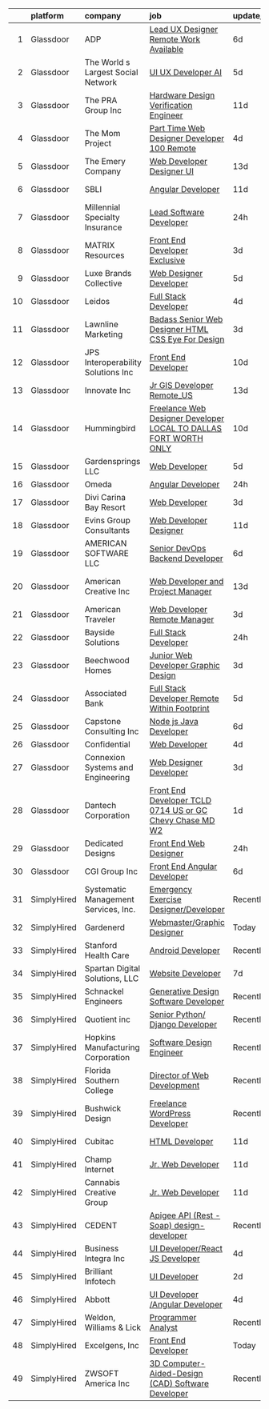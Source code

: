 

|    | platform    | company                              | job                                                                                                                                                                                                                                                                                                                                                                                                                                                                                                                                                                                                                                                                                                                                                                                                                                                                                                                                                                                      | update_time   | location            |
|---:|:------------|:-------------------------------------|:-----------------------------------------------------------------------------------------------------------------------------------------------------------------------------------------------------------------------------------------------------------------------------------------------------------------------------------------------------------------------------------------------------------------------------------------------------------------------------------------------------------------------------------------------------------------------------------------------------------------------------------------------------------------------------------------------------------------------------------------------------------------------------------------------------------------------------------------------------------------------------------------------------------------------------------------------------------------------------------------|:--------------|:--------------------|
|  1 | Glassdoor   | ADP                                  | [Lead UX Designer  Remote Work Available ](https://www.glassdoor.com/partner/jobListing.htm?pos=127&ao=1110586&s=58&guid=00000182816453bd9e956ffbcef63a47&src=GD_JOB_AD&t=SR&vt=w&cs=1_9e2100d9&cb=1660028212526&jobListingId=1008047592048&cpc=9C2286EA3771AAF6&jrtk=3-0-1ga0m8kv4m6rp801-1ga0m8kvli4kt800-2964b2fa15e3ba05--6NYlbfkN0BdBocYeX87Z3tbYO-a3tIUonBsExDdYt9uQcyNDOozXqP-6GfjacfgnJd8vJ-A5HhoM3nf9_HC2qNaRSymlZrdK8-vkRQj8vwJovxOjQZ2gIJJItXvwpsyUi8fWUaIFTO4svYZl7Mv7NMLN9LI1_tW7_BSGKQ-ihlmHMEOpOZjx5JQxGOnp2u3pkC33DcebHgYPiXKcFvaRtWwSSgkjLuDj4ZkYPCDWWWdvaWAvPODsdNvubxS1cGQ-rs6y0xwuts-h4cB18S5jtZT-7oJox8sGSNgPcfILUMgyLZeeTQbOW6gmNTn71SX5pYpB4Vy2Galu39o8A3MKru9-p3gv7MTcksafezzDtkNz1la6kETc2DeH1PNtk_StfaK-_23r72azlWC19daEL5sS4zQh0xeuSQosdPhPjzzH3uhgLeGesdw46HWZrAD6K_2f5J0fRFzxSyrcB91JuAv-Nua_ViVmISGXKtVetHuW9yvgd-ywYaId4mkQXoQ0F9OAaaKANiFutgwgHyCu1Jf_RYiD4Q2_RW1Kal4-kYfxfF3MaYixQ%3D%3D)                                                               | 6d            | Roseland, NJ        |
|  2 | Glassdoor   | The World s Largest Social Network   | [UI UX Developer  AI ](https://www.glassdoor.com/partner/jobListing.htm?pos=129&ao=1110586&s=58&guid=00000182816453bd9e956ffbcef63a47&src=GD_JOB_AD&t=SR&vt=w&ea=1&cs=1_b209a704&cb=1660028212527&jobListingId=1008051839425&cpc=07D58528F3898F33&jrtk=3-0-1ga0m8kv4m6rp801-1ga0m8kvli4kt800-d9365ae750555d3e--6NYlbfkN0DSgjPPcnEdvoK3uuxfISLALE6pB1FR7YSHOr_tSg5_QGIhoz_2VqUepdcKLBLI_zTmWHDhUTUAoNU7SQJ61YSP2XWsL8yTcs_iCojs6THTbDr4b7XoUevyqv1pF-BrqkP_aT09Fm9zRhZmd9TJIKMVRWL-z_WZbCkW6npKJR-HEdCYCBjXGVLvvY0m0NxD8OgE1nDXAEWtihv8AFtyI0JO4u3fP6DU64x17_KU8s3yYSHgksrWc-CGnP0NgvODK3thH3PzoopzADpQNAqOX_KUHyVwel-sc2UqKLBrC9ohIqNsiJ25cjpLPBvaAKr0_n9oWgWoCsgc6AQf8kHXnYFWs-Ii5z7DjgVJ7eTqckHaZR4bI8uFi2giEl31yCvFiF6mVgSsnq5fOAVz0VCz2JTvcEg4wEwGo-2HsieRlMqL3KwY-PnwrwCuPhsqAmcuhZEkEn5EqHe0YZgZWnoEMJoYkNCpii6xcCxFUvufCPKZvzwpVW0kTw5aJKeUHB4qChVDNUkniyXOWYNBmpl2B_X42Yarz6UWGEMjyPJ_T4amKGqYG9oikBH0r2CyubK27Xz3xH9b1tClbiOupRNVssou)                                          | 5d            | San Francisco, CA   |
|  3 | Glassdoor   | The PRA Group  Inc                   | [Hardware Design Verification Engineer](https://www.glassdoor.com/partner/jobListing.htm?pos=111&ao=1110586&s=58&guid=00000182816453bd9e956ffbcef63a47&src=GD_JOB_AD&t=SR&vt=w&ea=1&cs=1_31bdc37c&cb=1660028212522&jobListingId=1008035344270&cpc=F929909D2225707A&jrtk=3-0-1ga0m8kv4m6rp801-1ga0m8kvli4kt800-5c168112ccf5d361--6NYlbfkN0BK9GXDcakwdiqmeo8o-2GvkYnmPkq7xevAHdeF_847qtWIb67PS4cS0wKzFbjcCSIZv04pbLR3QYUGTz4ToIR-v0vIg-1_VTQznG2hzJ2TY4OoVLwSTaJUtIVqw2C2YXU_-jWUukfp5LjnZdLalIMmtAlo9FpFzT5lEHt-FrNJYT8uX0nD9_P6m9Py_kHBG6bf_QmeXAFx0ih1zfLqvvZ-vDbykzh9PjVBewbJQWPA4YanMT992Sv-ojkC21_do9MfbKyEJg_59x0Y7aE3RuP2NEkMmQiZ-uIs6f8gCT24mBxr_sSIoGWe2muYVU89x5s7tDEZL1061pPbe264Wi1nXLNs655ll2MKQrMJM-TFrvUudSkZbCp7ucDV4oYG78i8U5yaS4DDX1RHU_zL0JFGhjISvSc0t0MQg2u5tHZqdUJTIM8Wz0UIyLc9HY1s2Y053TjYRR--rSKwRBNO_a0G3xUKrrHmZEUVd1EBMRtfICq3gycU0Uvy)                                                                                                                         | 11d           | Santa Clara, CA     |
|  4 | Glassdoor   | The Mom Project                      | [Part Time Web Designer Developer  100  Remote ](https://www.glassdoor.com/partner/jobListing.htm?pos=118&ao=1110586&s=58&guid=00000182816453bd9e956ffbcef63a47&src=GD_JOB_AD&t=SR&vt=w&cs=1_ec7ac78c&cb=1660028212523&jobListingId=1008053678896&cpc=42BEC95245890617&jrtk=3-0-1ga0m8kv4m6rp801-1ga0m8kvli4kt800-29a7914dc5cfee51--6NYlbfkN0BDp_epf89aHDQhKpPegNJQ_ldQpEFZQsM9OcONMGxWx6pU56EKHF58QjVdAUvn2gXtFT0-bhph3gR76uhyeyuc-9vrecS-9MH-QgYhY40ZPLHFRbRilPifVczquM8cqveH39uLQ5urFCbvey3LpNmb43wZpt5IQV9zpSx0vKo8-AdwGjnSObvi2EOsyJErdM51iewUI3iYueLzje0cjx2VNfqad-gm5yyRDOf0fpj3Ls-rv3-eBO6sW5Qn_e9ZczfDK87mKvmC6wxYYGSNjGRtMRL6nLLF98yIsQJOeTFIA2r5tt1-siba67DT5wFbBaHlJYu6BRUBUoQfR_l9Q7BAP-tyu8GD27Cf2QdxT66YN1nnk3atK02juvP4QPtdU7U63gDhUPbHrhb4C2K5iuT93S5ff4D7oKTNBfB66B54FxZ_ss9x0JJTNcl_fXXVBOJexGn0SXuKaGhj6j2AJevFtnmpY6_OOIy7--icFNXVQXrSBEL4Yc8iRwfee-K8_a5m8XQg6rF5pHHKbDJ3otHCG4hxGeS2CNmE5uW8so3C8PXLwfh2zFg-MbNTKOXscp8Mvp5FfkRf3w%3D%3D)                         | 4d            | Remote              |
|  5 | Glassdoor   | The Emery Company                    | [Web Developer   Designer UI](https://www.glassdoor.com/partner/jobListing.htm?pos=130&ao=1110586&s=58&guid=00000182816453bd9e956ffbcef63a47&src=GD_JOB_AD&t=SR&vt=w&ea=1&cs=1_4dfba99a&cb=1660028212527&jobListingId=1008031200409&cpc=F583A5AE0DDDFE3A&jrtk=3-0-1ga0m8kv4m6rp801-1ga0m8kvli4kt800-415dc031d01714ce--6NYlbfkN0CuSQGRMtSulYipVgim2Atu3bTFiA8J7tecboMjkqiwtZyQbJ6cmUj4f-dIob9iMPRM6Daxtn1a0mBwg_ML320VSkCh6bugh67wbQaJhBCc2eCVu8IEar2h6ybwf3obWuBZD7jVW0ktrWBiIMBQazNZLf0Wflcmjn_7TcqCVB0cmgsyu03jXHNjTXzzIdSFkcjzi0uEAuGf8cdZah7hJdgWxMjLszcdQxmK5qWnsjOc1Vo_pwPJVq5MZoReT0KFPr2w46rH4hT3zx4s4_3Y9r1VQ2vtrwaIoHs-a0NCNrHQ3HkUJQh1kg0EHwfye-sGrxk-dGffP1fRfH_JA874Z-SlychACQJZX5HT_hrog0hU8d6kbmGobQw8RRuI_TNrXzaosSHN1EJkvAppqqJgkRy3vwGTT1TkljSjUV492gyteNszTwouur9BSJS-QNTyDe9Pz8qjh1WsPGfoK4-RYIspNWqX9dZ8AUU3cdTvm-iO_shWcjt8NEaovVS16BYU0y7wmc3V2qBZYQ%3D%3D)                                                                                                       | 13d           | Houston, TX         |
|  6 | Glassdoor   | SBLI                                 | [Angular Developer](https://www.glassdoor.com/partner/jobListing.htm?pos=125&ao=1110586&s=58&guid=00000182816453bd9e956ffbcef63a47&src=GD_JOB_AD&t=SR&vt=w&ea=1&cs=1_22e70ec6&cb=1660028212527&jobListingId=1008035534409&cpc=D2F1DE17EE1F43B9&jrtk=3-0-1ga0m8kv4m6rp801-1ga0m8kvli4kt800-6689fa73a74afe54--6NYlbfkN0ANPzSidSEBYE_ak-IZXiPVDVgP634dKPerCPZGJqF6q2af2l_NJ_1y45DedaMq5G3tagj29BMUJyLHrUWm-gqv8_WA0RPP4sFEUgnVtP_IBg6bamxIUgrcq3JZm5iHxSq24_v0dyT2U9zwVcc2XA1iIf2_jEsbAwdQQkxRieDSHNqb8dpusV99R11s-rx80zCYwsPfqrJsUsrGgG7gVlXamf62Jq4iHD0asSPz4F_pxsn1kBKrc76bGjOjmY7N4CAqUMd7VZN-jXIuioplUJNYStLsYBdUPsLbAwlm7o6Lp6Yh6kWqi_I7qMZpO5s92AEKKo-PvB_FOTseYe-mez3qUlgnZtFliYZ5L1gx_aXBefScLAtm-DRhotHTlFOGMVKchjHVx0M_UfcG-ezxEQZaExRel39A6MA3XqkZG-k8Ogs228KbbQTkNgnNlnZdXtatalXqESRLiPh3bSfNyp3S_rf_3xgu8Q_MuxZfr4wi-XW-QlZ0BWVLCdBobYpI4Ss%3D)                                                                                                                               | 11d           | Woburn, MA          |
|  7 | Glassdoor   | Millennial Specialty Insurance       | [Lead Software Developer](https://www.glassdoor.com/partner/jobListing.htm?pos=108&ao=1110586&s=58&guid=00000182816453bd9e956ffbcef63a47&src=GD_JOB_AD&t=SR&vt=w&ea=1&cs=1_2946eceb&cb=1660028212522&jobListingId=1008060532898&cpc=F44B5BD681589083&jrtk=3-0-1ga0m8kv4m6rp801-1ga0m8kvli4kt800-a36f7a75ff73ed8a--6NYlbfkN0DhfSkQtPJgSU8RobcG86H68-o0gD_3YK4ngm4TffGn6JZexFAsTo0qNSk3_xTPJ4Qlf1_IJGMxudQ09eLIlRdJlde03Yc8SoC6CYu9AsG-7DDd55tv_f9xSLbvpJxNG5R_YLS9Oe644ke5lqZlfwqm2MPIjiGyeDBcV1b3VTyNPG4MfoUSdxRmuykhyCV88n0V9B32xYf9Pkf27gYtmauahmx4HW4K3XTB_Kz81Tj1NUuYO0WjIjOrGQX9UyrZ642JGdYhuiXy3yTR6RLg723-ubYA-znOab9fGdwTPAmccYOmdAf0PfOg9bDY3E98iilhu1sBrHir8JXKwR03EhJLRTwfyeibPbthnjDMhms6jGWqArQAdP7z8DuYfBQb0p6VNDGNw_zzhIhTfrpVFpUaG-TDCT2pGbKhyUjXlU9P1w4Pt6H2umLDN5duCbosvz4ZggUz4P2sLJtAXFCZ3A6zeTfO1u02hVh44dCjUJTD-Y2iuYKmWEqrj9rN1gtFPDs5I_NEdBQsBq3JqxS9zwK3)                                                                                                       | 24h           | Remote              |
|  8 | Glassdoor   | MATRIX Resources                     | [Front  End Developer   Exclusive](https://www.glassdoor.com/partner/jobListing.htm?pos=124&ao=1110586&s=58&guid=00000182816453bd9e956ffbcef63a47&src=GD_JOB_AD&t=SR&vt=w&ea=1&cs=1_6b96bd42&cb=1660028212526&jobListingId=1008055776835&cpc=56C4EA4A1A191A49&jrtk=3-0-1ga0m8kv4m6rp801-1ga0m8kvli4kt800-a56ddcf42d494454--6NYlbfkN0De5ppvndiyxA0pMSLQzOe_j9Mra0KF_8EhxTxOKXtZIfhM20E97mGJ28x3XA14Fw0hfFxC5h3EVtxuM6PGljDWpU89U5amfgWDSHurEGlnP7Fu8rdLyodg8u1DcxKE9w4vUN2jjEPENYsgtD2JaaxCk85FXjzV-8FaPK2Umoa9WFek0f2nl_5bTK3y114W0V1OQX9Z7zh9sh3Vw2DBjKX5_YpPmtpLHMy9LIQYcI2ak_q595PuN2ATzt0ypbFuXcinJnIg4Bqf6q7CErpKi1lcgOcfe0xRkdclj4x6_6UIbRfWFNEpAOBWEQI64yMehyLo9BLLtiylRrWt4Pxo9GzMyNnOUnWcdw6tqhdpFpvGkO_4x97HV7vljvPaAg0pdlz-AyjlPc_P7iAm4ktPKeWbZUSpl1FMBRbvRuvFSdIagUmZMUWHIFkVQ5z_MiRFk7dx4vsuEfoMgJj-SoYl4_RJOrviCnogpTX39AnongMbAUkrDZdXfM_rNVoTE9li8lXJy5B5UjQkSiwi0WbAk6F7ZldI89Cvmff6JR1rEdOn3g%3D%3D)                                                                  | 3d            | Dallas, TX          |
|  9 | Glassdoor   | Luxe Brands Collective               | [Web Designer Developer](https://www.glassdoor.com/partner/jobListing.htm?pos=107&ao=1110586&s=58&guid=00000182816453bd9e956ffbcef63a47&src=GD_JOB_AD&t=SR&vt=w&ea=1&cs=1_855977fc&cb=1660028212521&jobListingId=1008050394092&cpc=ABD31432EBADCA3A&jrtk=3-0-1ga0m8kv4m6rp801-1ga0m8kvli4kt800-6b1b288ba56667bb--6NYlbfkN0CdcVd3SDA1nO7RkKTAACmPV4xEt72Vls8LI2dqcgyOeK2nU-xXDuR1tM2aE-80q32S3aDPZ8tJQDyRJ6sZu-a_JJnExsT4rxSabmNqMfFkEkyYdW24tbg-T-C_5cYx51Lv3F0SgYdDdxDVUncbVRTlxpJQVh5DUOEeXaOY0YZtpiNM8oTh5YBZN7kXaNow6sxtP_YSXaKIvjCScQnASPqx9CowRjd9VoLhlpWqkH64Af8NKT2NT6OeeNrfiez_L4e_iTKo0hLb2CE5tfMqv7SkThgmfsEhDR5oYeiHFH0Xgi3lOtsbUnXW65B5TKieVNTuPyuttHcgGwqa3sGvlFVa-GhGBysk7d1wr6D3D0EmxEpXFmbw-ozD3zQm32L4USU1waZdip3NSPACtI6P-B5TIBYlSX48vtz5RrI8_92o8tI_1NkcrPSnzqNEFAn_zg_0LyM57Bw57DP_tYiU9E7Vvwjl3VMpJKfnVjmj7WzzkCwPauF3mYC6_zzgDVI7V10%3D)                                                                                                                          | 5d            | Greenville, SC      |
| 10 | Glassdoor   | Leidos                               | [Full Stack Developer](https://www.glassdoor.com/partner/jobListing.htm?pos=109&ao=1110586&s=58&guid=00000182816453bd9e956ffbcef63a47&src=GD_JOB_AD&t=SR&vt=w&cs=1_453500ad&cb=1660028212521&jobListingId=1008053694716&cpc=E04C949A9101C6A2&jrtk=3-0-1ga0m8kv4m6rp801-1ga0m8kvli4kt800-8cc6273ade15c415--6NYlbfkN0CZUO70VSdYKA8PR3jfrSh5ljhqJhfDt0PzQCMubt8cRihWbmqO_-Ccw6DGinMZCyKZkifbdXhU_-DvGSNUAadN4hA11rRPGs707jYsWNnuzcQw1QF3GSyCFxOGVj_dYnptWSsCnCkCstVGE9oqk2p0_BRt6JMcIiEgr3vMaBjBdProYjl8Wdy-SaaSivDsfdfmy61wPb9IGyQMlxaPLQ9tjDHHrVngc2WiGsfetf1FvTrdq4jPtjVBTorHLO42hyUV-pm_IJziWHpZ2Ju3xdHIlEalJCg87bya7Wvdf5srFAkkakV_vMpKmB1aUDwUyCp7ENPHBaXYPUt-Ap-TTXpFFkZLfhyIQB_oHFoHC8Hz4bSRsIxP1-PWQEo-s6N9V4aKwg9HRb8zNOPfPSOLUXiyAIe_Gh5CxOtKh_R7rxU0wWU5iBCkfISaTsiUR4Ks366ztfvL6RZnhm5d6QlPOdORYGDfkX5-T_8WvmRpi_pilSkRJJ9LExKQzfxy-3GJTpr4nz6MGTbtr-Qp2eAJ_Djb1jLbBz10P16eDlc_GF_tM5xsFtTOkzGSmY9PWavVJLzUtwWq8ojSqhWObOqlabxnsIePUJ7BHRjtemG_KntfSnLZ6gcr7_NeMLxyBqO6oL4%3D) | 4d            | San Diego, CA       |
| 11 | Glassdoor   | Lawnline Marketing                   | [Badass Senior Web Designer   HTML  CSS    Eye For Design](https://www.glassdoor.com/partner/jobListing.htm?pos=104&ao=1110586&s=58&guid=00000182816453bd9e956ffbcef63a47&src=GD_JOB_AD&t=SR&vt=w&ea=1&cs=1_1deff24d&cb=1660028212521&jobListingId=1008055504986&cpc=D24EE3D704DEE7AC&jrtk=3-0-1ga0m8kv4m6rp801-1ga0m8kvli4kt800-beedf142bd72e7de--6NYlbfkN0CSgGTbSPgM0xpgWRkp5SRTexU57Zk_6_bZ18eqb9d2QO3Vmky-PrbzlYQ3wGCUptXUfPF7-NvXvZza9mYbdOcC6hgF7vA05YeNAP8nMcVd58MykOY1Zk4RxVsqD3Cp2FwbNOg3AV1XBaQTSUh3o4BlE9wTEcD8xsSEjjOE_ZXOtqi538Vgseyj7N2bcGRZB4XucAJo15NrioJql7v78cWHOvsvCRD2-r_bXmR4W2lE6LVEa1Lx95K2r_e-dAOJiRgodfIaobHw2IywGXJiDfQXHDNzpXp29EEQrGZKNV6wRoR3QQbh9Sdp9JCzvf-bTi3KROw8lfur-TnKSE_v4d_SNGQjla4g8wNXVa4imDckEDpeu4DQPNXa7nDlvzSre7r2vPQuRTUEhJIdoA5uoDrXJAR55Dz-y_A88ukKMwM1Zqb5JfXiGWbKuRaMDdDYxfaW7nGa50AD4WvtYqnjFjGYQ80dYVSO3kA45IsNSTmtt4pYWPPK-FMjJ1kh05gPUYw4CANArJkODzvzW583E-w5_oLE8VvSK-eybtFuY9VXpQ%3D%3D)                                          | 3d            | Tampa, FL           |
| 12 | Glassdoor   | JPS Interoperability Solutions  Inc  | [Front End Developer](https://www.glassdoor.com/partner/jobListing.htm?pos=115&ao=1110586&s=58&guid=00000182816453bd9e956ffbcef63a47&src=GD_JOB_AD&t=SR&vt=w&ea=1&cs=1_f817e7c2&cb=1660028212523&jobListingId=1008037851794&cpc=BA15C3E50D27FFE8&jrtk=3-0-1ga0m8kv4m6rp801-1ga0m8kvli4kt800-4e8bfcd36c709f9f--6NYlbfkN0CNayYzF1mBaI40OgT78t3Q2d9IxlwDzhsYR4HK7epYUQ6uENfBpi37MI0b2sIeZ-IgUfKyUbKOK3bv5aZbIOiRFLYeTdvKCNBvxMyBEnBqOhNWiFhVALBS2mOdcgeOuRA_J_XmVsk5hqv9eHG0NrTXZkA3vhwXkKpSQmCtU0BlNqZtekI49xNmyvL_oOY7TmYLVlk-_7m1FJMm67nfJHt0kOnCeJZF8I_R8ISR_G6X-lCSCeDZfyCUJAtINvRibepcdvJS8xAbdQHpMSxMlu3-t81hw6HkdIzpKROZ15VEHUElQKN-0y50Z3bUKGpPjdaD6e_K3OWRlk6A97ZS9u-b6yy4PXX-V3mQuCGqdn-YXMXxND9KhNyHJxMHV9MRdKnA-LCIkKzZ1OxlKGSyWRVCuCJ8EfY0Ig-HaaKbra1AXV53SZ6n3wpFPUocR1-T71v6-w-GT9Xe1IERXvP3rlSwakxzlM1d7fKIOAk-9ORTlCV54uWQxTOYerpN0VkyOdM%3D)                                                                                                                             | 10d           | Raleigh, NC         |
| 13 | Glassdoor   | Innovate  Inc                        | [Jr  GIS Developer Remote_US](https://www.glassdoor.com/partner/jobListing.htm?pos=117&ao=1110586&s=58&guid=00000182816453bd9e956ffbcef63a47&src=GD_JOB_AD&t=SR&vt=w&cs=1_39ad0b4b&cb=1660028212523&jobListingId=1008031307907&cpc=39A4E8CE329AB187&jrtk=3-0-1ga0m8kv4m6rp801-1ga0m8kvli4kt800-92c06fa26b15e091--6NYlbfkN0AoVyl0Z5GpsU8Pgj45A4EeIowv7x5WSzAT0pLcY0odFLOPkGN5ztqUNUO_fWemwQe5-VMDe7F3-Vrll5sHLlUq_2_78Pkp5xNceejwKY_LLuVvIzZbdNabonVXuAdda9DvCqsdB8i2Ms_anKSJBvAh8TjJcgD9AubEjrAT8JzbKiVJWSqjsSuWY6ROtv3EpLZSjQK-SKXg-Q50o7xMwmX-k_FG3H6-jTkedLsvOYtZibcm2CV53YVthm2ZQdw-XDxSPAN-SJRakuGDC_6oIZSlcnfNP-4v_xNCyw3WCA3bOudaBEOKu6HFR9qaZUZo_O6d2--TdyoZMJdSDAM_928rJFQbN-Lvb-usQgmUHqSYeZwKttFMRd1rgNU6zuJ6pzOLBDAjC-qm0G-p_bGOqsRArXuI-KAFUc7SccJzaJYcN549T7PXdQ5bHCavmEF_0tth5PIZaKAWdFe5MI-V7o0Wta9hEVKsk211o1aHeLVKzFZjxqeBYglHt3bQ6u7frkLELA5tzoSV6V9AY2wriwk1eg_MQPTmbBhQZsaGG4rk5kGkgfrWIHpi)                                                                        | 13d           | Remote              |
| 14 | Glassdoor   | Hummingbird                          | [Freelance Web Designer Developer   LOCAL TO DALLAS FORT WORTH ONLY](https://www.glassdoor.com/partner/jobListing.htm?pos=103&ao=1110586&s=58&guid=00000182816453bd9e956ffbcef63a47&src=GD_JOB_AD&t=SR&vt=w&ea=1&cs=1_6eafb1ed&cb=1660028212521&jobListingId=1008038353845&cpc=020BE1DDE5A95971&jrtk=3-0-1ga0m8kv4m6rp801-1ga0m8kvli4kt800-6b9bd44cb71ec0a0--6NYlbfkN0AY4guaBc_odNxnJHTncvfwFu86WvDwtbc_K-gSZc1x5K7wdWHYCJnRhc0BEaIQIUd8vFYjU1_FI9NcsDjwHdImEPxd_ADqdj3xXEqiSd8xlQVVmIPoR5eMXuvfuP3Sp8LjBjI2JP7AQpBNOxgAV5D5HdIpr2ZJ538jsorUPfmLKL4MMVWHX7gAOvk0iQvaatpRx_i-E72oRxaOYirj4fSLXzUWyhC2ZOPNq8-jI45YLok_oFLJvJskzfRDFqO6FWb2rP_lXmlE5s8yitB2VT0fTF4dnYP284_vCG2AzwfX0Ih6V51xCoQM1H8RSoQFuk_ohJxEE96Db7m8ndvt1gREMhYGD-UoNTb_3c8IwuWJk-fpyncscktPARm7s7O4jI1zQmhMohUlnWWs7nvnQdIYyJEwSFwf8AmQclTaC1pQVAtjcHcxSqRVuaAYdt5hVv0jeNrpyS6W4hutbp1nsvzJGBSshSoer-VvPwrBrbBIpqgHtfrEwN0VU7IrqjK_xmQunX8zOjPt6MX-rPBz_ALaUPr7-Li_Ltns_xbJPXg2U1dPdCZIWgOgXAozedvRqF4%3D)              | 10d           | Remote              |
| 15 | Glassdoor   | Gardensprings  LLC                   | [Web Developer](https://www.glassdoor.com/partner/jobListing.htm?pos=112&ao=1110586&s=58&guid=00000182816453bd9e956ffbcef63a47&src=GD_JOB_AD&t=SR&vt=w&ea=1&cs=1_096fb429&cb=1660028212522&jobListingId=1008050416658&cpc=B576E40E3A51D23B&jrtk=3-0-1ga0m8kv4m6rp801-1ga0m8kvli4kt800-b566a0922362fde9--6NYlbfkN0A4hgeKHdLyHgzaskNEvl2xXMVaueUT71iJOYpLYISQUNEgeXQU2XwM5xR-qVk6-fQl5vWv9wM-9VLmsQ4eM4NKyKcrpLVg4np-6tkeLJTCtacvkWeU5fPrlDujG8NPlZ63Jf7px0OQIa0yA_SIAxeYr_U91JqnZY6zdZbuvCLi_HtomgUUNNY9Hx7JFElcBSM6Bfi1qmrSgtz7PjMt26oSPMF1Wj_kdU4Riaq8VgqFU7thZkGMX6g1iPpyCcSbQtojKBFm1YPeAeBe_fqFPJm5EIPb29DC0wCO71Lp75swyp8vF9Hjdf1Ty41ld-QBHm2NZXSRaNVcaWVWZfZEZ1YbshS7iSxqFr5WhduaTCFSQ5x80dm8EbJfZGvzQk8qOY6MbR45xde92-BuCtdgbc83_oLGIDVqpvPFblCjUTY2NDGVTSRGsJo89vuAQbTQIh6q3SNLYBgVG3o3tc33VA7pp32GWmizfik6FEAUIo1iBdXZtDjCVqO6qjjnrrBrw7lbM28-8VRwDA%3D%3D)                                                                                                                     | 5d            | Mesa, AZ            |
| 16 | Glassdoor   | Omeda                                | [Angular Developer](https://www.glassdoor.com/partner/jobListing.htm?pos=106&ao=1110586&s=58&guid=00000182816453bd9e956ffbcef63a47&src=GD_JOB_AD&t=SR&vt=w&ea=1&cs=1_68406dac&cb=1660028212521&jobListingId=1008060374859&cpc=F793441F64F6F721&jrtk=3-0-1ga0m8kv4m6rp801-1ga0m8kvli4kt800-4659c45f7da5a9ce--6NYlbfkN0CsSu19yiEZraDAVLpPmfaiHc06RDwDBRCfsbordlvENtmH2YP7JEUjFoZIULs37PK0CLzqhJwYQx2WAjYfaEgu9VpWTtGqp-dsqtN2dceF-5gaoxUX2XhSQML4pxf97X9U0wvrmtXgvEW91hycwjXHjo-rwZGqAG8X-twvUWRT-nFlbJecI-_xi8TcL5qztneQ5LuWTEgiEyeiQP9wWmkVWMuROHgY1KTnMHKk5POtA1DcHv6kT10lzEJFrLZIRM-2686eOlVWhst8xZdegZmXLpJjBdLisioRDoHwA47P8SWPgVjwSN9H6yq7CWYHwjnZwF2_3E6S0pdj2QOR2N4rmzFZXHY5r9uoAfFTs4JvwqSQTd6Fxoa-U3S3enV8tUn92OMUKaka0pzktb5meIlJmkFmM97Y3VoGaqGfxAIyxFYZvDhBkrPUPvDRC_uJ5_MoadQreKXcyIa58J7Ujxli6VHpLor36_qJBz8EYUSoZV2kXf96tTyRksbiYpPi3QCedkhrOnxi_w%3D%3D)                                                                                                                 | 24h           | Remote              |
| 17 | Glassdoor   | Divi Carina Bay Resort               | [Web Developer](https://www.glassdoor.com/partner/jobListing.htm?pos=116&ao=1110586&s=58&guid=00000182816453bd9e956ffbcef63a47&src=GD_JOB_AD&t=SR&vt=w&ea=1&cs=1_679413e7&cb=1660028212523&jobListingId=1008055891849&cpc=D3E44275D43A938E&jrtk=3-0-1ga0m8kv4m6rp801-1ga0m8kvli4kt800-4574f5ae352b0888--6NYlbfkN0A7lrFYlv1DuntUGtdeOWZ3j9DnW4nujC_IYye_uIpiH3cc59G2HSUiEL5ri8c0zJ7kKeiB1KJLv11EBZb_LdH7IEQMHyfE4_IwkcaQ8oTUkFve87mACfXTc8yFStERqR2gFDLyZ4592_TqPPZO_1BRkglCMYQlL7t7WTKCIO-iRNykAUgzlhp0ey3p2ChYPHga1_cF-q4PoLtlQ9VIqECQ75xGfu2vHFn3huIAIc_FqmBgfSfKniyD6JRUFhOS-nxkL6N-unbK4r6HgP9CVhGs-ReZDafZto7CLtahMPC4g5vu-p14_GExcSKN5YsXtqGsGthz_bWTOOG3oVX9BgjeW99LnCwwK8PSnv91B98ZP36-cu0HsFzIuYuYU8nxqV4njS5fn_2f2ELURzCGxt8jVwS3E6hyEGdQcodSlP1pXF55E1pLBBrueBt0AquhYgQ7Sxde3bfOkVyJnQ9b3UdiNVA0LUIHv6cwqy3dK2HQuKnmK-jZ8_kAkUFp29VDB-c%3D)                                                                                                                                   | 3d            | Chapel Hill, NC     |
| 18 | Glassdoor   | Evins Group Consultants              | [Web Developer Designer](https://www.glassdoor.com/partner/jobListing.htm?pos=122&ao=1110586&s=58&guid=00000182816453bd9e956ffbcef63a47&src=GD_JOB_AD&t=SR&vt=w&ea=1&cs=1_e47aed41&cb=1660028212526&jobListingId=1008035496384&cpc=CBEBA1A9D941894A&jrtk=3-0-1ga0m8kv4m6rp801-1ga0m8kvli4kt800-b834390eaa16897f--6NYlbfkN0BPPXvRBAOnO0TtobE2q7DHnR_QtVFJuWCmWwbbx7_VLoOceIYADrb8LsbIED13qDsf2h2nziIwuHN787h807HrHDPPsn01s14OOXG30xl5WMkNpax5peDv9eP7Jrb-YrpW5X-RYLXopdUGOhiaEYFk3w10MtJrtgpLRjIzSOvVI5x47tx3Kepm_y3ZrAekh0oMkc1vUSdEx6VsfsA0iDK2picO67LkVPVfAUbKQZVz_lfkhDYCPw0777HeNzUoE749VXswwVoZaqGUl-Fm2jlIWm746RJ5v0gUre2YE6PHCuFzvy53h2RyIhHzLedxSxpaDdYOSXpZ6iMnPCoOEvoM97ie5mvH1W0lOuXDOscW0hJjhr43lWqEKXpgz2FPzWqnCvuqN3b0LzbJMayDU3R1NyVVneQK42_9clKJuu3MxyY69gzoZ16h3kuAS7CCGrH_qMwgO2IcwBStqD1rLhJj4Tkta6YpGQTd1T9lpDaS5VFUZXrlq5uX_eEeYHT_kUXjIOpAQKaY2w%3D%3D)                                                                                                            | 11d           | Houston, TX         |
| 19 | Glassdoor   | AMERICAN SOFTWARE LLC                | [Senior DevOps Backend Developer](https://www.glassdoor.com/partner/jobListing.htm?pos=128&ao=1110586&s=58&guid=00000182816453bd9e956ffbcef63a47&src=GD_JOB_AD&t=SR&vt=w&ea=1&cs=1_3e905ffe&cb=1660028212527&jobListingId=1008048510040&cpc=8795CF9063CD573D&jrtk=3-0-1ga0m8kv4m6rp801-1ga0m8kvli4kt800-08fa1d7c597433ed--6NYlbfkN0CNayYzF1mBaI40OgT78t3Q2d9IxlwDzhsYR4HK7epYUURqj7ThGxAThUDPTyMSfjyPgGRTFjeuOKbCC5B1p39rSgqkaTYMwrluTtyNbGeJPw6J99YG4BVidN_7butDIIDiC31yX2qM56aTYJBevtTW2N9dhvg6_qWHKHaLxv21v8vAPOqj9iJy76ujFmLpipMewDV-PXy9_rf4CRKOBlbgJzM4vnZ5tfPQ39DgLISLK0TjmY5OhCr4hJj6GSa5WfB3aVTPVe_RAC7tQljS7IzQwMw8Q2csUfvz9rssPmj0EXKLoIm5XgfG446PjEK51Q7hIH_HxjeCzTcGbY784m89CMliKtD9dQHqJ456hpPIIru8AHT5XYMkmlkGJP1xIxWG7x_kRTFFxDf7S0AJgtXU86XCpYkJgr1npbl44SOochRznvCmtdxtss9hv2lnon3ClWnWip9dzCvszct-q928E-SaJz1oKXSo7vNcbu6R6uepylyzIXI6EzLrTRJZpkSMavuH4yC1Tg%3D%3D)                                                                                                   | 6d            | New York, NY        |
| 20 | Glassdoor   | American Creative  Inc               | [Web Developer and Project Manager](https://www.glassdoor.com/partner/jobListing.htm?pos=101&ao=1110586&s=58&guid=00000182816453bd9e956ffbcef63a47&src=GD_JOB_AD&t=SR&vt=w&ea=1&cs=1_6a09d2f9&cb=1660028212520&jobListingId=1008030362586&cpc=D2877CE1419C0D99&jrtk=3-0-1ga0m8kv4m6rp801-1ga0m8kvli4kt800-5d6ef93170b41737--6NYlbfkN0CmboOg7byfHkYh7A7bJaojXZZUQl1Y4lRn8-5zII3_3G0w5OcVnM5qv-Y0PywkyzgENIzCDpksbE-PuJ6tEzxNENR4Mrk-yqTAUgP7UzprmurtRaCGzX0mAi3ZtaQtPFgJiRV276dk1Q7_wnq0bZp76KKEEZtv_vaF8_GAwA5CRI8KtDdOFhbc-UuvcUfL3pB6GYRq8dRGBXQExX4LZnfEsGe4SfOchsjhcKVUfv6poqI0zUrXjZfgUKsQeamW12gLhvkf-fbolAi76V8GLdzvQ3W6Q82iO7J1jUn-lwwxRY-aPZ7d5AOz8ev7VuJfMd2Pr2LvUDBQtRsmJ1QTsLp4OYq1qZoASycvEL3Oqkz2Qg7E8Zj66UCNyA0yrSSbwUtEbTLWTpb4jP9LThtam2OBxHE4gq7-2dh-BOjb3WWaTO4zma87zZ8qmNSE22J7qNxrYFIZurXz1rBOzk1h4NlV-f2vhFCPOhrOmy0A4ArPa6ReMl2oMmB-IHgebaA5BSHThDii_DVLW0rjHOZiMQsg)                                                                                             | 13d           | Fort Lauderdale, FL |
| 21 | Glassdoor   | American Traveler                    | [Web Developer Remote Manager](https://www.glassdoor.com/partner/jobListing.htm?pos=120&ao=1110586&s=58&guid=00000182816453bd9e956ffbcef63a47&src=GD_JOB_AD&t=SR&vt=w&ea=1&cs=1_9419ee57&cb=1660028212523&jobListingId=1008056188978&cpc=663B5FE45D73772E&jrtk=3-0-1ga0m8kv4m6rp801-1ga0m8kvli4kt800-441c4092247efcdc--6NYlbfkN0CkyUODdAWOttWJ2LJ7eZfdfOMXKQZf4DPL70xczqcB1LPqXS_73rS5nAenDC-EjxLQZwjUwl6q06DL8lvcCzJfoEWX9ymooVZwHEo0oIC5fw1BQ4QozUrrQjBA1vvihQcUDjEeeZU4hTOK3tN6N3rovH1MOQ-LKvUHL5xpkry04szfj3dm3kSlFvjj83K9JXb8IrvI_xVGzMN9GRSfmC8uynBn6_Ur8xRdAIDMPrCizG_ynRzdM0SgBx_WzMWJCZvEKblUGxve16qQkhOKFaatCLv_XLPhn3CuyKMUy-VzvPe_LvfSYkyNnV9HpoXfvJ8E9wN1h2FYQVraFN_zA1zOToHM7MZfBw1juaC-TsJHqpglbIQaBDdJi4jGfkA1OiBL-jYhkdumSMyfrZ8jtsCbneeILGkBx0sj-Nv3-k8jxlAQKIkq2z77z8jElSwv8I7pP_8hyD6wnkDlVxWSXZGCQGsN7pCdCOvJcqyTfpEBFy5yVqj4TJJgmHW37gbyIsiMqtj17Tcesg%3D%3D)                                                                                                      | 3d            | Remote              |
| 22 | Glassdoor   | Bayside Solutions                    | [Full Stack Developer](https://www.glassdoor.com/partner/jobListing.htm?pos=114&ao=1110586&s=58&guid=00000182816453bd9e956ffbcef63a47&src=GD_JOB_AD&t=SR&vt=w&ea=1&cs=1_c5da2557&cb=1660028212522&jobListingId=1008060993174&cpc=7E331B339EFC28D0&jrtk=3-0-1ga0m8kv4m6rp801-1ga0m8kvli4kt800-935e3d01a60af397--6NYlbfkN0C5JMSI6zlwNY2-vRpRbkj7CseTVoKORFXB7MxSKP1rcCAxs0K5gL2Bf5A0VHlGidlP8KemrArcy5sQIeQTvPSetXz_yfPpaijX5U9j77whV_Rmt_HXW4T3Aq2M7E9Ckq_MUJjVZIP_FsjoFeU-nHDDX5V4BwtG-jSv87PLhX2yUyisDq6zecDFlBmBh_7sYmh4nOyYJrqDGtATob0_Dh-SbC74AAXpn1VeSWgKysEXvX7xANjQfGjxujIiHp6_tyQt4WFo-ileKXCFLlqhAgLJyLLaQUh6unoLCMeT8zaF7aWkH-9RoNDJA7WEAYspGDVaAN8Wdv9TZRrtcDIh34c3dWfCGGvVogF10eDPLhluFbkevnoraBovWuo_iSv7dfbOvDVqZ8JbW3BSMODpy74d1X-mLduvGLZ13qI5SD3YkKRMQPyfeZmb_yWNJAZW7u2fPXN4WXrSlvFI64jdmpNmLwdJOq1ICuux2fvV5nufZxWORcLMxWNYZqPlNrdycCDTSOWVhEHhzSe6LxURWFom)                                                                                                          | 24h           | Remote              |
| 23 | Glassdoor   | Beechwood Homes                      | [Junior Web Developer Graphic Design](https://www.glassdoor.com/partner/jobListing.htm?pos=119&ao=1110586&s=58&guid=00000182816453bd9e956ffbcef63a47&src=GD_JOB_AD&t=SR&vt=w&ea=1&cs=1_b06b65e7&cb=1660028212523&jobListingId=1008056087959&cpc=3DB599BF2F4828F0&jrtk=3-0-1ga0m8kv4m6rp801-1ga0m8kvli4kt800-1f918ef7c9cb8131--6NYlbfkN0AS57DkDylVShPhgOjpRgGCZifuE7BsZsr_ouSWgREGsYU9J9ba3OoAo_B_2-4yRLo4vAb8ezj1shnle-kHycIPxOII6DUnd0StxQij1vs4cR2okCAu5aLXKZMpfDO5MQqmB1JX49zWCk6xpxWliG_cf774Gt1I8tuTX0PnS7RgYBjD7j9gFQ17A2kHWJya25xccdz2v5aWbmi6-3Wgo4OCTixzntFIDyuMZckXXDqBSaH8-iXIwTp0UrFUcasMNNCf8LwUi2OAcE_P7_E6w52nF4XsWQtx6XTdpbjZk4KQSkrGekjKQNTW5Xx4X9tzQb40XzR9jL0rQIvifi1-J82F743Iuw2D2OWrjeURFhZN9_sxM-Wgu0Wukk4Ktwy8OYcLo8MY9ewVcmZoVZc3ByyhZSKvmRdL3KFiOxWmCvkbpgk0TPq2XbvKn5RMM3GjnwCKWaha2rvhLQ-8e09veAJoQ59_ayg7TqEnubtk-66uQ8e93zww5WbzftxukiwakfQ90rDPdYwvdw%3D%3D)                                                                                               | 3d            | Jericho, NY         |
| 24 | Glassdoor   | Associated Bank                      | [Full Stack Developer   Remote Within Footprint](https://www.glassdoor.com/partner/jobListing.htm?pos=113&ao=1110586&s=58&guid=00000182816453bd9e956ffbcef63a47&src=GD_JOB_AD&t=SR&vt=w&cs=1_4192b5df&cb=1660028212522&jobListingId=1008050734694&cpc=8F7BC0C6B9F707AE&jrtk=3-0-1ga0m8kv4m6rp801-1ga0m8kvli4kt800-74200d437456d9bc--6NYlbfkN0AI-p1nNAcUv-cPKrjPYRNnNwRFeGmZx8JbyCaHFymq21fGWCVcwR5epxC3aaWVkpXGQs8OkjlthaLnU3zi_hvd4SqBVQ_kWT_Go5Ytu8TzvZ9kDkbO0TJtHbMNxnwmDrqKjTfvS4dx9eSJ3QZm7bELYH_PgtMZvT9hQaYEK8fgKlj4C5pTiE1n-TgvzrpfBag7HesiPnvCkyQrDywVNdR7E82GVh8u5gMWw7NvIaEMLghqazsZsO5INIphPfHq8hwtxhDZ35RRiNPaJDWPygT5Gclp1Eaml8gz3jUFiwK-p7wDhDuguum-wfebUDuly002kQBEytat1nNYE0m5Hwn05S7frsBDTcc4wTSn1CxVHk-G9S38N8fiIATl3GrRyOg8Am5vTrJqdzx9RdZnmyiY6mqDrqHS50hr1vVFnQkXKLd6iEY6CbuaSCnvygBJHb_YS9LU0qYH_f7SHwkfvumtYcgZAkYdRVerw2FZOC9OSk2fdeS6-260RoyVsHmYnXv64r2JE9pkWkl6U0FAZLbPndd25OA10MZ8f5i7801eRMT1zRbVRDcJ)                                                     | 5d            | Milwaukee, WI       |
| 25 | Glassdoor   | Capstone Consulting Inc              | [Node js   Java Developer](https://www.glassdoor.com/partner/jobListing.htm?pos=110&ao=1110586&s=58&guid=00000182816453bd9e956ffbcef63a47&src=GD_JOB_AD&t=SR&vt=w&ea=1&cs=1_c6ef921f&cb=1660028212522&jobListingId=1008047787388&cpc=CA5E2B5B7F82281C&jrtk=3-0-1ga0m8kv4m6rp801-1ga0m8kvli4kt800-ceffdc7b9bb9dcf0--6NYlbfkN0B96V2X-ktcizmBETSpagECMuEmqz18d3bUfhM7kAXLfXd_CNSXIJBhv8WVmOJ8iB8w76ut7cOtGI8EBSrm1gqdqXEQobhgtQV3x6BB8_8uI5x3PVJkeNrsQNRE4p_cZ_0WJY9ve4Z6qL7ezIFPCrGHyibSxk5kVW1AUPE_gr3EWS8gS5ef73ZHsdWXMeDSPj0M-lqKilFvgCk27KA-fu0KI14fI2BhtO30SNNvuF-IUqIFoyle6UcUetnna-t48iySx9iwZIz7-4nnaG9fhuQaBS7LOx1TBTGl_eDs4wh-cRnw8SOHxjMfLYmYQkRln_FvSdx4u1PYf2TReun0NFZ6ka-68zNpOPudXaeK-yGUKVb_8DtY99UW7__t8f4MQCt198dD-Z1mmGwvPeWwpY8OrbNHJuGxMtfIvxs2jPKtxKWHSpIcW4U_RG2UU0sCptyYGmQ8xyxDpnwAEJsJl1fZIYREyUx4NBWsuEJEvqy4dPzsyOIjpFir14CRLiFhsdNzmSKJs96WEA%3D%3D)                                                                                                          | 6d            | Remote              |
| 26 | Glassdoor   | Confidential                         | [Web Developer](https://www.glassdoor.com/partner/jobListing.htm?pos=105&ao=1110586&s=58&guid=00000182816453bd9e956ffbcef63a47&src=GD_JOB_AD&t=SR&vt=w&ea=1&cs=1_b190dada&cb=1660028212521&jobListingId=1008053109844&cpc=FD56AAAF1899B499&jrtk=3-0-1ga0m8kv4m6rp801-1ga0m8kvli4kt800-74335d4cce807689--6NYlbfkN0BpE-cAQ5W3YA-r2UOG4w0-H5Jb_BoUWZJSJyhMu0PMY_FFVIN77TXjc9tLWgyFsCqMxCS7QZmCeqGD4QZNzwtWHHFUDaP8ZoVJ7GB3zQfBo1aN17oVVsEIxZMybKNzhfjeQeosTR3OJqXEonOOmkTaA_-EBTVjquLi7f6PLbSVnvaMWHlDALc5GGGEt_m_dK6JtauU2x6Qv58w04lz9mOGfxaFQAk_5II3rY7ei140xyt9Jek9qj_vi5hTlXBSIYE7y31hM1bf2MooRfzE4VLRbYp-iWyVKHZDlvZZLl09rRBh_L1msxfQp2FlEZb8QPWPhE6c3ZkRgeNhKl0dQtTI_XOZQ0l1D_hlDbcM-voJbUMJ7Pakk7lyrRJ9PPvN32v_P9keSQdzU7BqGOEbM1eZOXx2ESYcBEhCsyVnjWvYMO-D-Mb-puJZ7zK1rDbCYI62J1oUdpGRhC1pNpnofzmh6mF_rtLrxS1ocX3rIsQiZx0r3AZz1X6uIy797MK_e3xQ5U7qi5bFuw%3D%3D)                                                                                                                     | 4d            | Munster, IN         |
| 27 | Glassdoor   | Connexion Systems and Engineering    | [Web Designer Developer](https://www.glassdoor.com/partner/jobListing.htm?pos=126&ao=1110586&s=58&guid=00000182816453bd9e956ffbcef63a47&src=GD_JOB_AD&t=SR&vt=w&ea=1&cs=1_2874879a&cb=1660028212527&jobListingId=1008056022519&cpc=2F9DD8B511C89582&jrtk=3-0-1ga0m8kv4m6rp801-1ga0m8kvli4kt800-c629a26ce7aade5b--6NYlbfkN0AhS9za5ASPSxDB-F5RnTd48X17vHmJHvXzfYCaHSg3k6NR1t-ptjVB9pv2DgCKPOh7M-rWNWReVt0K-oAhxXRVcfeCDcQ-v9FiV9zPTWnk9Afh38fT41cyZ0k3v8K_OXbONe-SK1HwMGyh2YLea6LfI_RdIM2wVGU8A2frma6hL43OVeJ_QVsGk8vcNNeRGIeJFFDPanM4s61qtWiAVDOGssBBcukyD99U2w12wBLIr60onJCh5ozQOGtiVDqx2OEPdJ9emljQtn0F4VgxRXkC7oNrujyTnukVlvuwV-Ov00Nqc2vpEnEof7_3Ww_bMtjWX4JmYrY-vVyt8fqsaq4mCKRIdhvw3aiRjGWVGRvq8y4lh3pe-UtD9GsUOf_w18Hnp5Zb1XeCy4FNIE5mB56jTrQ50sI_2pI_59ADHVSq3zgpqj3SvMimvh1gdyYxRVEs8RgFh6jX_HYHiiU4hNUod10Z3_QVk752FozZo41tT39_DUbNcoYCoKykCIUiPWgtQD0iWUzIyg%3D%3D)                                                                                                            | 3d            | Mountain View, CA   |
| 28 | Glassdoor   | Dantech Corporation                  | [Front End Developer  TCLD 0714     US or GC    Chevy Chase  MD    W2](https://www.glassdoor.com/partner/jobListing.htm?pos=121&ao=1110586&s=58&guid=00000182816453bd9e956ffbcef63a47&src=GD_JOB_AD&t=SR&vt=w&ea=1&cs=1_2d864497&cb=1660028212525&jobListingId=1008058192756&cpc=9DC6E4D8324653EE&jrtk=3-0-1ga0m8kv4m6rp801-1ga0m8kvli4kt800-eeb029a770f9fd9f--6NYlbfkN0Bix7FBf67wPreTmEV6iJoPjf6M7sWQRdpx2Wb_2_BACHvzs6tb5HGbFq5q5agZfU5qsmzHc9Nb6C2kijhhi1thmbII1bK3JDU2fNnBjaTF9evDgdHxJjM8wDQUMLt1YTiYN-KxzaX8Ujw_aghKd_KWbQ1klmrr4bwC4Y7xxxx-RaaNlhgGw1Ti5iWn7giCHiEkAQ7DPrcVywN6ZePatK3GDNymiyBhYgp3-2G8YSyRp66X_2sAXxIbovIRCEDeXEynCQdwYAdMenD_xxv139hOvU59Xwb4tgN1C_B-hXlMdrB-wMICJL4PzlGObKaX0w9hwLpdYq-5pqB1Noo29fkK7pO5nXBC3ZiIC7Lidg_3aGmbMQ21oCt_ZOukyqhAUYPAn_5pdKb1zPf1T95vDct_z2T7wM4z81Kl90h484bCpvXUdtyXYHUuKmJpiABi75XdEigmuODvhYSCEQjrjKnwLVrij1IbeoebTPavZYV5wA6qe6PqmZqSssVzj9kfKe3WBvnbh3P6ug%3D%3D)                                                              | 1d            | Chevy Chase, MD     |
| 29 | Glassdoor   | Dedicated Designs                    | [Front End Web Designer](https://www.glassdoor.com/partner/jobListing.htm?pos=102&ao=1110586&s=58&guid=00000182816453bd9e956ffbcef63a47&src=GD_JOB_AD&t=SR&vt=w&ea=1&cs=1_0b64f05f&cb=1660028212520&jobListingId=1008060310350&cpc=A1F772DE77098288&jrtk=3-0-1ga0m8kv4m6rp801-1ga0m8kvli4kt800-13c2248b91aad416--6NYlbfkN0DukAwDndutArnS8OT3znlJ-TW2KpK_7rZjO0LfXc6UVOb8znmp-JdxX9k2ncsWOB-sygpjadBa3gXgpU-adXRN9IVdLCFI23UQpo7pm7gW5TmsBCg_D1Tvpuegcg0ONm5mK2WLOZcccrNzZAjYHWRmE0oQgQoxYwmW9ovvN1XDbR7bJ2fhnaGozMCpX-WiCN6m7vitjqO_lod4-c-x_BieYuy9U3FuOPAYAAPbUHsPje1pR_LoqriAYg8ue5GO5Y83QXWalgyIu7m00ibL6E2fRR66rQxbFqDAkyxsJTaPWg3uaGwgdC4nm1U5ANkg_iUy0uOXm2Hcc0jqHwUj1MxHlk2fmq9bhFnuJfrEgVi-OYPYB8kn-6W9sqz_GV1K8bS7VVk6US82zFPC2qqLbJn-8NUXF6-v1VYCDRVNOy702l4TG3G4yGnEorpOdAEP5uBOPvUYHZHumaxkz52T2quMMU0eZfqUfsKjw4nczJ9RZeC8fu3mNy3GmCpWbBNzznGt1V_L-1oxBQ%3D%3D)                                                                                                            | 24h           | Remote              |
| 30 | Glassdoor   | CGI Group  Inc                       | [Front End Angular Developer](https://www.glassdoor.com/partner/jobListing.htm?pos=123&ao=1110586&s=58&guid=00000182816453bd9e956ffbcef63a47&src=GD_JOB_AD&t=SR&vt=w&cs=1_51108973&cb=1660028212526&jobListingId=1008048612252&cpc=451933188B21919D&jrtk=3-0-1ga0m8kv4m6rp801-1ga0m8kvli4kt800-95912338e67c75b6--6NYlbfkN0CmPt6JXytAhZscz-5ZOP53MMQ49Xi4hmwETo1lvmuAlWz2cani9Ta90Mu_3CGQJ5-0KoivffAvxmgmHiLhZuW0Lfzf0X9qD30oLhwMshwpzB4B0oZ5AF2vV7ml2UPKeumnNfkcyMhjKkAdbQOac70EWiSGc3gV0FZTB8PukE0F4J01xk5I4HIqd4weWFbFDrVAgiG3HI5NXS8FpoYovdUCAmjqTwQ5tpEJtBIeqvMa2LB2yL8tBSKGS4SKaOkCbKzxQZo6-kS3VqljEhYE2nZ3BjgrICQf851e5WfQJ9g5igQu2YqARuHPHnx9rCcuPO2mk8V9YtvfsvIc_ZvJjQpAHVzDJBRmEcFtyTF2EF9-8HLXuQE8KDzhh3W2Fr2xroylQYocPMtuZ9oKSNj9VegFr2VI-z0DO7g6x8cSNHPtBgX3z4rYP86qiTiB02VSrSUmLydNmToOTWDSel736JgJMTJYevEdaiDYWAV29cIfjPrrBjlEFR6o1xpuvFi2Q5aYav_3g029dCtci_hmXswg8l9RHW_kgg1yUE-N_vEAaW0py4Pi6Ckf)                                                                        | 6d            | Lafayette, LA       |
| 31 | SimplyHired | Systematic Management Services, Inc. | [Emergency Exercise Designer/Developer](https://www.simplyhired.com/job/K67Q598TGt6apYi50JKCrunnHOEkdFTM_OXtSucrngj-Oxxr_9INgQ?q=design+developer)                                                                                                                                                                                                                                                                                                                                                                                                                                                                                                                                                                                                                                                                                                                                                                                                                                       | Recently      | Washington, DC      |
| 32 | SimplyHired | Gardenerd                            | [Webmaster/Graphic Designer](https://www.simplyhired.com/job/3-AgvJl1TX-jFC0LM5k9g8FpbA3dOyN7zSe2YkP3DqTA2ZRbMjHXlg?q=design+developer)                                                                                                                                                                                                                                                                                                                                                                                                                                                                                                                                                                                                                                                                                                                                                                                                                                                  | Today         | Remote              |
| 33 | SimplyHired | Stanford Health Care                 | [Android Developer](https://www.simplyhired.com/job/bixntMy0ujDioU4BjtZEEvVL_r_XDW95SQ5woSmxcbcU1YTvBsekZQ?q=design+developer)                                                                                                                                                                                                                                                                                                                                                                                                                                                                                                                                                                                                                                                                                                                                                                                                                                                           | Recently      | Palo Alto, CA       |
| 34 | SimplyHired | Spartan Digital Solutions, LLC       | [Website Developer](https://www.simplyhired.com/job/lulQurBBosr-SYg0f3jDt27ZJ-KJQ2g6qFCHzM2c602uH9vylZ0SKA?q=design+developer)                                                                                                                                                                                                                                                                                                                                                                                                                                                                                                                                                                                                                                                                                                                                                                                                                                                           | 7d            | Wenonah, NJ         |
| 35 | SimplyHired | Schnackel Engineers                  | [Generative Design Software Developer](https://www.simplyhired.com/job/KE0-EPFCtTp8eniWTTdVA6iqehRWfXqNBvdE0wHECgCONieSBqtj5A?q=design+developer)                                                                                                                                                                                                                                                                                                                                                                                                                                                                                                                                                                                                                                                                                                                                                                                                                                        | Recently      | Omaha, NE           |
| 36 | SimplyHired | Quotient inc                         | [Senior Python/ Django Developer](https://www.simplyhired.com/job/m96NQ79eEQlcd__qoY32lsC-GaSgj40S01C2dLobND_gjLWWKNV0tw?q=design+developer)                                                                                                                                                                                                                                                                                                                                                                                                                                                                                                                                                                                                                                                                                                                                                                                                                                             | Recently      | Bethesda, MD        |
| 37 | SimplyHired | Hopkins Manufacturing Corporation    | [Software Design Engineer](https://www.simplyhired.com/job/qY8slYaw9wD2ocnPC4HaJoxOS535kfd1g9te5vVup0OD4IWDFxIROg?q=design+developer)                                                                                                                                                                                                                                                                                                                                                                                                                                                                                                                                                                                                                                                                                                                                                                                                                                                    | Recently      | Emporia, KS         |
| 38 | SimplyHired | Florida Southern College             | [Director of Web Development](https://www.simplyhired.com/job/oL4algJBefvHbbzfqg7iy74d7ik-t7to-kcnQHs3U36kzXRJJNPylA?q=design+developer)                                                                                                                                                                                                                                                                                                                                                                                                                                                                                                                                                                                                                                                                                                                                                                                                                                                 | Recently      | Lakeland, FL        |
| 39 | SimplyHired | Bushwick Design                      | [Freelance WordPress Developer](https://www.simplyhired.com/job/cT9tazAs1RJDKybQmBhxG0cez39wk9YtXMULvuD1Jh9iVS3-uLQ0sA?q=design+developer)                                                                                                                                                                                                                                                                                                                                                                                                                                                                                                                                                                                                                                                                                                                                                                                                                                               | Recently      | Remote              |
| 40 | SimplyHired | Cubitac                              | [HTML Developer](https://www.simplyhired.com/job/scLqH0FPnh1IrvxG2C8Wtr6Uykuc4hTa0DEYFIGirJ-hteHI8At-Mg?q=design+developer)                                                                                                                                                                                                                                                                                                                                                                                                                                                                                                                                                                                                                                                                                                                                                                                                                                                              | 11d           | Ridgefield, NJ      |
| 41 | SimplyHired | Champ Internet                       | [Jr. Web Developer](https://www.simplyhired.com/job/r0BtENl-pqywsXiEKcZp-CeqX5nUwNrb7PM6mqDUeAHybikjqFd1xQ?q=design+developer)                                                                                                                                                                                                                                                                                                                                                                                                                                                                                                                                                                                                                                                                                                                                                                                                                                                           | 11d           | Remote              |
| 42 | SimplyHired | Cannabis Creative Group              | [Jr. Web Developer](https://www.simplyhired.com/job/b32pdEvN0vWOoBpLps13HZJSm9FlS7KmKbwkSyrIp9h5QDI8OJh12A?q=design+developer)                                                                                                                                                                                                                                                                                                                                                                                                                                                                                                                                                                                                                                                                                                                                                                                                                                                           | 11d           | Remote              |
| 43 | SimplyHired | CEDENT                               | [Apigee API (Rest -Soap) design-developer](https://www.simplyhired.com/job/1PlP0mnGhX7nQ5caSk6HsDRM6r_uN7sBZA4iNy6keeMAy3S55AWhkA?q=design+developer)                                                                                                                                                                                                                                                                                                                                                                                                                                                                                                                                                                                                                                                                                                                                                                                                                                    | Recently      | Phoenix, AZ         |
| 44 | SimplyHired | Business Integra Inc                 | [UI Developer/React JS Developer](https://www.simplyhired.com/job/gf4M9mWPybeNaC1Q-PnPj6h4vQprqKVs8YL42BxTRM3aH8MZsRC9YQ?q=design+developer)                                                                                                                                                                                                                                                                                                                                                                                                                                                                                                                                                                                                                                                                                                                                                                                                                                             | 4d            | Plano, TX           |
| 45 | SimplyHired | Brilliant Infotech                   | [UI Developer](https://www.simplyhired.com/job/Gd7Nqkqxfw_NcHH_SIBDTfp0qRO-KTRPgXcm0ULdM5wAj9PfP2HpVw?q=design+developer)                                                                                                                                                                                                                                                                                                                                                                                                                                                                                                                                                                                                                                                                                                                                                                                                                                                                | 2d            | Remote              |
| 46 | SimplyHired | Abbott                               | [UI Developer /Angular Developer](https://www.simplyhired.com/job/BjndZlJsMQm5OxFhid4PXSuMUPPr-MLcCEbgO5QRhp6239yIq0JMqg?q=design+developer)                                                                                                                                                                                                                                                                                                                                                                                                                                                                                                                                                                                                                                                                                                                                                                                                                                             | 4d            | Plano, TX           |
| 47 | SimplyHired | Weldon, Williams & Lick              | [Programmer Analyst](https://www.simplyhired.com/job/hhN-9v1pNQNu8mKogkLA2w-lHUV-HjamLRbh2zoXVqd1mGQENNGTsQ?q=design+developer)                                                                                                                                                                                                                                                                                                                                                                                                                                                                                                                                                                                                                                                                                                                                                                                                                                                          | Recently      | Fort Smith, AR      |
| 48 | SimplyHired | Excelgens, Inc                       | [Front End Developer](https://www.simplyhired.com/job/TILlwa1XqnYg_gB-BihtTIICH6nU5A2gaRUIVloshJdqIy5JZAT-iA?q=design+developer)                                                                                                                                                                                                                                                                                                                                                                                                                                                                                                                                                                                                                                                                                                                                                                                                                                                         | Today         | Remote              |
| 49 | SimplyHired | ZWSOFT America Inc                   | [3D Computer-Aided-Design (CAD) Software Developer](https://www.simplyhired.com/job/UHzPBKn9n1swobapy6vmSLdqvFhmU640IfxDrCR6AA0OglFRajZWyg?q=design+developer)                                                                                                                                                                                                                                                                                                                                                                                                                                                                                                                                                                                                                                                                                                                                                                                                                           | Recently      | Melbourne, FL       |